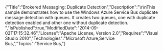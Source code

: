 {"Title":"Brokered Messaging: Duplicate Detection","Description":"\r\nThis sample demonstrates how to use the Windows Azure Service Bus duplicate message detection with queues. It creates two queues, one with duplicate detection enabled and other one without duplicate detection. ","IsPublished":true,"ModifiedDate":"2014-09-02T17:15:32.46","License":"Apache License, Version 2.0","Requires":"Visual Studio 2010","Technologies":"Microsoft Azure,Service Bus,","Topics":"Service Bus,"}